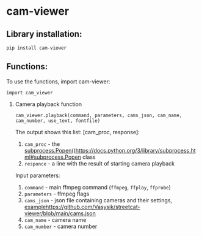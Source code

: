 # cam-viewer
## Library installation:
```
pip install cam-viewer
```
## Functions:
To use the functions, import cam-viewer:
```
import cam_viewer
```
1) Camera playback function
   ```
   cam_viewer.playback(command, parameters, cams_json, cam_name, cam_number, use_text, fontfile)
   ```
   The output shows this list: [cam_proc, response]:
     1) ```cam_proc``` - the [subprocess.Popen()](https://docs.python.org/3/library/subprocess.html#subprocess.Popen)https://docs.python.org/3/library/subprocess.html#subprocess.Popen class
     2) ```responce``` - a line with the result of starting camera playback
   
   Input parameters:
     1) ```command``` - main ffmpeg command (```ffmpeg```, ```ffplay```, ```ffprobe```)
     2) ```parameters``` - ffmpeg flags
     3) ```cams_json``` - json file containing cameras and their settings, [example](https://github.com/Vasysik/streetcat-viewer/blob/main/cams.json)https://github.com/Vasysik/streetcat-viewer/blob/main/cams.json
     4) ```cam_name``` - camera name
     5) ```cam_number``` - camera number
